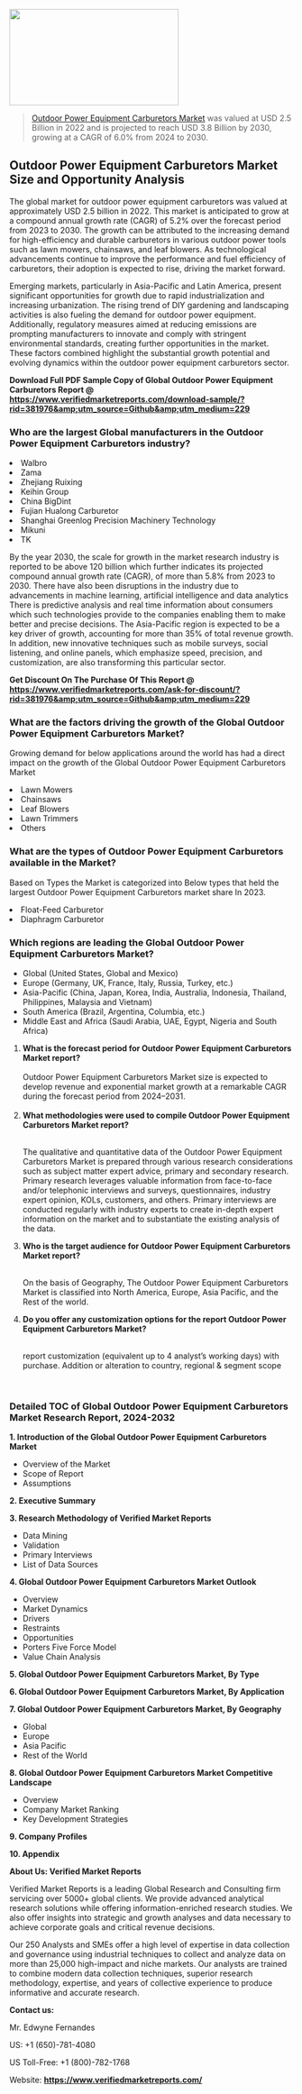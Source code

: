 <img src="https://ffe5etoiles.com/wp-content/uploads/2024/12/MST1-300x171.png" alt="" width="300" height="171" class="alignnone size-medium wp-image-20088" /><blockquote><p><p><a href="https://www.verifiedmarketreports.com/download-sample/?rid=381976&utm_source=Github&utm_medium=229" target="_blank">Outdoor Power Equipment Carburetors Market</a> was valued at USD 2.5 Billion in 2022 and is projected to reach USD 3.8 Billion by 2030, growing at a CAGR of 6.0% from 2024 to 2030.</p></blockquote><p><h2>Outdoor Power Equipment Carburetors Market Size and Opportunity Analysis</h2><p>The global market for outdoor power equipment carburetors was valued at approximately USD 2.5 billion in 2022. This market is anticipated to grow at a compound annual growth rate (CAGR) of 5.2% over the forecast period from 2023 to 2030. The growth can be attributed to the increasing demand for high-efficiency and durable carburetors in various outdoor power tools such as lawn mowers, chainsaws, and leaf blowers. As technological advancements continue to improve the performance and fuel efficiency of carburetors, their adoption is expected to rise, driving the market forward.</p><p>Emerging markets, particularly in Asia-Pacific and Latin America, present significant opportunities for growth due to rapid industrialization and increasing urbanization. The rising trend of DIY gardening and landscaping activities is also fueling the demand for outdoor power equipment. Additionally, regulatory measures aimed at reducing emissions are prompting manufacturers to innovate and comply with stringent environmental standards, creating further opportunities in the market. These factors combined highlight the substantial growth potential and evolving dynamics within the outdoor power equipment carburetors sector.</p></p><p class=""><strong>Download Full PDF Sample Copy of Global Outdoor Power Equipment Carburetors Report @ <a href="https://www.verifiedmarketreports.com/download-sample/?rid=381976&amp;utm_source=Github&amp;utm_medium=229" target="_blank">https://www.verifiedmarketreports.com/download-sample/?rid=381976&amp;utm_source=Github&amp;utm_medium=229</a></strong></p><h3 id="" class="">Who are the largest Global manufacturers in the Outdoor Power Equipment Carburetors industry?</h3><p><li>Walbro</li><li> Zama</li><li> Zhejiang Ruixing</li><li> Keihin Group</li><li> China BigDint</li><li> Fujian Hualong Carburetor</li><li> Shanghai Greenlog Precision Machinery Technology</li><li> Mikuni</li><li> TK</li></p><div class=""><div class="" dir="" data-message-author-role="" data-message-id="" data-message-model-slug=""><div class=""><div class=""><div class=""><div class="" dir="" data-message-author-role="" data-message-id="" data-message-model-slug=""><div class=""><div class=""><p>By the year 2030, the scale for growth in the market research industry is reported to be above 120 billion which further indicates its projected compound annual growth rate (CAGR), of more than 5.8% from 2023 to 2030. There have also been disruptions in the industry due to advancements in machine learning, artificial intelligence and data analytics There is predictive analysis and real time information about consumers which such technologies provide to the companies enabling them to make better and precise decisions. The Asia-Pacific region is expected to be a key driver of growth, accounting for more than 35% of total revenue growth. In addition, new innovative techniques such as mobile surveys, social listening, and online panels, which emphasize speed, precision, and customization, are also transforming this particular sector.</p><p><strong>Get Discount On The Purchase Of This Report @&nbsp; <a href="https://www.verifiedmarketreports.com/ask-for-discount/?rid=381976&amp;utm_source=Github&amp;utm_medium=229" target="_blank">https://www.verifiedmarketreports.com/ask-for-discount/?rid=381976&amp;utm_source=Github&amp;utm_medium=229</a></strong></p></div></div></div></div></div></div></div></div><h3 id="" class="">What are the factors driving the growth of the Global Outdoor Power Equipment Carburetors Market?</h3><p id="" class="">Growing demand for below applications around the world has had a direct impact on the growth of the Global Outdoor Power Equipment Carburetors Market</p><p id="" class=""><li>Lawn Mowers</li><li> Chainsaws</li><li> Leaf Blowers</li><li> Lawn Trimmers</li><li> Others</li></p><h3 id="" class="">What are the types of Outdoor Power Equipment Carburetors available in the Market?</h3><p id="" class="">Based on Types the Market is categorized into Below types that held the largest Outdoor Power Equipment Carburetors market share In 2023.</p><p id="" class=""><li>Float-Feed Carburetor</li><li> Diaphragm Carburetor</li></p><h3 id="" class="">Which regions are leading the Global Outdoor Power Equipment Carburetors Market?</h3><ul><li>Global (United States, Global and Mexico)</li><li>Europe (Germany, UK, France, Italy, Russia, Turkey, etc.)</li><li>Asia-Pacific (China, Japan, Korea, India, Australia, Indonesia, Thailand, Philippines, Malaysia and Vietnam)</li><li>South America (Brazil, Argentina, Columbia, etc.)</li><li>Middle East and Africa (Saudi Arabia, UAE, Egypt, Nigeria and South Africa)</li></ul><p><ol><li><strong>What is the forecast period for Outdoor Power Equipment Carburetors Market report?<br /></strong><br /><span data-sheets-root="1" data-sheets-value="{&quot;1&quot;:2,&quot;2&quot;:&quot;XXXX size is expected to develop revenue and exponential market growth at a remarkable CAGR during the forecast period from 2024&ndash;2030.&quot;}" data-sheets-userformat="{&quot;2&quot;:12674,&quot;4&quot;:{&quot;1&quot;:2,&quot;2&quot;:16776960},&quot;10&quot;:2,&quot;11&quot;:0,&quot;15&quot;:&quot;Arial&quot;,&quot;16&quot;:12}">Outdoor Power Equipment Carburetors Market size is expected to develop revenue and exponential market growth at a remarkable CAGR during the forecast period from 2024&ndash;2031.</span><br /><br /></li><li><strong>What methodologies were used to compile Outdoor Power Equipment Carburetors Market report?<br /><br /></strong><p>The qualitative and quantitative data of the&nbsp;Outdoor Power Equipment Carburetors Market is prepared through various research considerations such as subject matter expert advice, primary and secondary research. Primary research leverages valuable information from face-to-face and/or telephonic interviews and surveys, questionnaires, industry expert opinion, KOLs, customers, and others. Primary interviews are conducted regularly with industry experts to create in-depth expert information on the market and to substantiate the existing analysis of the data.&nbsp;</p></li><li><strong>Who is the target audience for Outdoor Power Equipment Carburetors Market report?<br /><br /></strong><p>On the basis of Geography, The&nbsp;Outdoor Power Equipment Carburetors Market is classified into North America, Europe, Asia Pacific, and the Rest of the world.</p></li><li><strong>Do you offer any customization options for the report Outdoor Power Equipment Carburetors Market?<br /><br /></strong><p>report customization (equivalent up to 4 analyst&rsquo;s working days) with purchase. Addition or alteration to country, regional &amp; segment scope</p><p>&nbsp;</p></li></ol></p><h3 id="" class="">Detailed TOC of Global Outdoor Power Equipment Carburetors Market Research Report, 2024-2032</h3><p id="" class=""><strong>1. Introduction of the Global Outdoor Power Equipment Carburetors Market</strong></p><ul><li>Overview of the Market</li><li>Scope of Report</li><li>Assumptions</li></ul><p id="" class=""><strong>2. Executive Summary</strong></p><p id="" class=""><strong>3. Research Methodology of&nbsp;Verified Market Reports</strong></p><ul><li>Data Mining</li><li>Validation</li><li>Primary Interviews</li><li>List of Data Sources</li></ul><p id="" class=""><strong>4. Global Outdoor Power Equipment Carburetors Market Outlook</strong></p><ul><li>Overview</li><li>Market Dynamics</li><li>Drivers</li><li>Restraints</li><li>Opportunities</li><li>Porters Five Force Model</li><li>Value Chain Analysis</li></ul><p id="" class=""><strong>5. Global Outdoor Power Equipment Carburetors Market, By&nbsp;Type</strong></p><p id="" class=""><strong>6. Global Outdoor Power Equipment Carburetors Market, By Application</strong></p><p id="" class=""><strong>7. Global Outdoor Power Equipment Carburetors Market, By Geography</strong></p><ul><li>Global</li><li>Europe</li><li>Asia Pacific</li><li>Rest of the World</li></ul><p id="" class=""><strong>8. Global Outdoor Power Equipment Carburetors Market Competitive Landscape</strong></p><ul><li>Overview</li><li>Company Market Ranking</li><li>Key Development Strategies</li></ul><p id="" class=""><strong>9. Company Profiles</strong></p><p id="" class=""><strong>10. Appendix</strong></p><p id="" class=""><strong>About Us: Verified Market Reports</strong></p><p id="" class="">Verified Market Reports is a leading Global Research and Consulting firm servicing over 5000+ global clients. We provide advanced analytical research solutions while offering information-enriched research studies. We also offer insights into strategic and growth analyses and data necessary to achieve corporate goals and critical revenue decisions.</p><p id="" class="">Our 250 Analysts and SMEs offer a high level of expertise in data collection and governance using industrial techniques to collect and analyze data on more than 25,000 high-impact and niche markets. Our analysts are trained to combine modern data collection techniques, superior research methodology, expertise, and years of collective experience to produce informative and accurate research.</p><p id="" class=""><strong>Contact us:</strong></p><p id="" class="">Mr. Edwyne Fernandes</p><p id="" class="">US: +1 (650)-781-4080</p><p id="" class="">US Toll-Free: +1 (800)-782-1768</p><p id="" class="">Website: <a target="" data-test-app-aware-link=""><strong>https://www.verifiedmarketreports.com/</strong></a></p>
